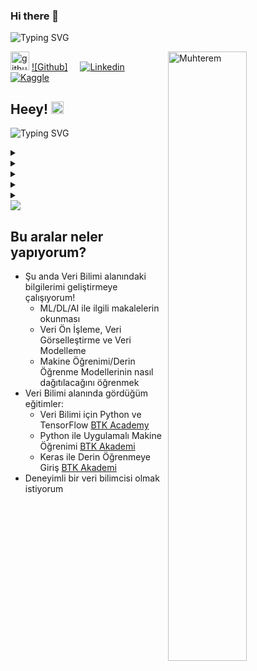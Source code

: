 ### Hi there 👋

<!--
**OMaGe-Muhterem/OMaGe-Muhterem** is a ✨ _special_ ✨ repository because its `README.md` (this file) appears on your GitHub profile.

Here are some ideas to get you started:

- 🔭 I’m currently working on Python and Data Science
- 🌱 I’m currently learning Pandas
- 👯 I’m looking to collaborate on ...
- 🤔 I’m looking for help with ...
- 💬 Ask me about Math and Python
- 📫 How to reach me: ...
- ⚡ Fun fact: ...
-->

![Typing SVG](https://readme-typing-svg.herokuapp.com?font=Architects+Daughter&color=10872A&size=30&lines=Merhaba!+Ben+Muhterem+Gül++;Veri+Bilimi+Yolcusu++;Matematik+Öğretmeni++;OMaGe+kitaplarının+yazarı++)

<p>
    <img width="50%" align="right" alt="Muhterem" src="https://github-readme-stats.vercel.app/api?username=OMaGe-Muhterem&show_icons=true&hide_border=true"/>
    
[<img src='https://cdn.jsdelivr.net/npm/simple-icons@3.0.1/icons/github.svg' alt='github' width='30' height='30'>](https://github.com/Muhterem)
[![Github]](https://github.com/muhterem) &nbsp; &nbsp;
[![Linkedin](https://img.shields.io/badge/-LinkedIn-blue?style=flat&logo=Linkedin&logoColor=white)](https://www.linkedin.com/in//) &nbsp; &nbsp; 
[![Kaggle](https://img.shields.io/badge/-Kaggle-20beff?style=flat&logo=Kaggle&logoColor=white)](https://kaggle.com/) </p>


## Heey!  <img src="https://raw.githubusercontent.com/iampavangandhi/iampavangandhi/master/gifs/Hi.gif" width="20px">

![Typing SVG](https://readme-typing-svg.herokuapp.com?font=Architects+Daughter&color=A0172A&size=24&lines=Profilime+ait+ayrıntılar+için;++>++simgelerini+tıkla+...) 

<details>  <h4> İletişim </h4> 
  <summary>
    </summary>
<div>
  <samp>
    <p align="center">
      <br/>
<a href="[https://www.hackerrank.com/OvinduWijethunge](https://www.hackerrank.com/muhteremgul3442)" target="blank"><img align="center" src="https://cdn.worldvectorlogo.com/logos/hackerrank.svg" alt="hack_ovindu" height="30" width="40" /></a>
 <a href = "mailto: muhteremgul3442@gmail.com"><img align="center" src="https://seeklogo.com/images/G/gmail-new-2020-logo-32DBE11BB4-seeklogo.com.png" height="30" width="40" /></a>
    </p>
  </samp>
</div>
</details>

<details> <h4> Profilim Özet  </h4>
  <summary> 
     </summary>
<div>
 <p align="center">
  <a href="github.com/OMaGe-Muhterem" target="blank"><img align="center" 
     src="https://badges.pufler.dev/years/OMaGe-Muhterem/?style=for-the-badge&color=27a4fb&logo=github&label=Account+Age"
     alt="account age" /></a>
  </p>
  <p align="center">
  <a href="github.com/OMaGe-Muhterem" target="blank"><img align="center" 
     src="https://badges.pufler.dev/updated/OMaGe-Muhterem?style=for-the-badge&color=ff00b4&logo=github&label=Profile+Updated"
     alt="updated" /></a>
  <a href="github.com/OMaGe-Muhterem" target="blank"><img align="center" 
     src="https://badges.pufler.dev/repos/OMaGe-Muhterem/?style=for-the-badge&color=251ee7&logo=github&label=Public+Repos"
     alt="repos" /></a>  
  <a href="github.com/OMaGe-Muhterem" target="blank"><img align="center" 
     src="https://badges.pufler.dev/visits/OMaGe-Muhterem/OMaGe-Muhterem?style=for-the-badge&color=e74c3c&logo=github&label=Spying+Counter"
     alt="spying counter" /></a> 
 </p>
</div>
</details>

<details> <h4> Diğer Bir Bölüm </h4>
  <summary> </summary>
<div>

</div>

```python
def fonksiyon(parametre):
    print(",,,,,,,,,,,,,,,,,,,,,,,,,,,,,,,,,,,,,,,,,,,,,,,,,,,,")
    return print("*" * 20)
```
</details>

<details> <h4> GitHub Profil Durumum </h4>
  <summary> </summary>
  <div>
  <p> &nbsp; &nbsp; &nbsp;
      <img width="45%" src="https://github-readme-stats.vercel.app/api/top-langs/?username=OMaGe-Muhterem&theme=dark&layout=compact" />
      &nbsp; &nbsp; &nbsp;&nbsp; 
      <img width="45%" src="https://github-readme-streak-stats.herokuapp.com/?user=OMaGe-Muhterem&theme=gruvbox&hide_border=true" /></p>
    </div>
</details>

<details> <h4> 📈 Son İstatistik</h4>
  <summary></summary>
  <br/>
<a href="https://github.com/ashutosh00710/github-readme-activity-graph"><img alt="OMaGe-Muhterem" src="https://activity-graph.herokuapp.com/graph/?username=OMaGe-Muhterem&bg_color=000&color=fff&line=00E676&point=fff&hide_border=true" /></a>
    <hr>

## Profilimi incelediğiniz için teşekkür ederim...
![Visitor Count](https://profile-counter.glitch.me/OMaGe-Muhterem/count.svg)
<hr>
</details> 
<img src="https://user-images.githubusercontent.com/73097560/115834477-dbab4500-a447-11eb-908a-139a6edaec5c.gif">

## Bu aralar neler yapıyorum? 

- Şu anda Veri Bilimi alanındaki bilgilerimi geliştirmeye çalışıyorum!
   - ML/DL/AI ile ilgili makalelerin okunması
   - Veri Ön İşleme, Veri Görselleştirme ve Veri Modelleme
   - Makine Öğrenimi/Derin Öğrenme Modellerinin nasıl dağıtılacağını öğrenmek
- Veri Bilimi alanında gördüğüm eğitimler:
    - Veri Bilimi için Python ve TensorFlow [BTK Academy](https://www.btkakademi.gov.tr/portal/course/veri-bilimi-icin-python-ve-tensorflow-11705)
   - Python ile Uygulamalı Makine Öğrenimi [BTK Akademi](https://www.btkakademi.gov.tr/portal/course/python-ile-makine-oegrenmesi-11800)
   - Keras ile Derin Öğrenmeye Giriş [BTK Akademi](https://www.btkakademi.gov.tr/portal/course/keras-ile-derin-oegrenmeye-giris-10599)
- Deneyimli bir veri bilimcisi olmak istiyorum


  
